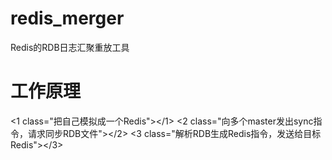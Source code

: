 redis_merger
============

Redis的RDB日志汇聚重放工具

工作原理
============
<1 class="把自己模拟成一个Redis"></1>
<2 class="向多个master发出sync指令，请求同步RDB文件"></2>
<3 class="解析RDB生成Redis指令，发送给目标Redis"></3>